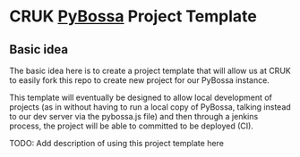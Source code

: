 # CRUK [PyBossa](https://github.com/PyBossa/pybossa) Project Template

## Basic idea

The basic idea here is to create a project template that will allow us at CRUK to easily fork this repo to create 
new project for our PyBossa instance.

This template will eventually be designed to allow local development of projects (as in without having to run a local
copy of PyBossa, talking instead to our dev server via the pybossa.js file) and then through a jenkins process, the 
project will be able to committed to be deployed (CI).

TODO: Add description of using this project template here